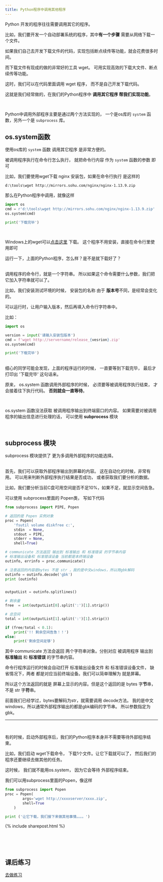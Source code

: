 ```yaml
---
title: Python程序中调用其他程序
---
```



Python 开发的程序往往需要调用其它的程序。

比如，我们要开发一个自动部署系统的程序，其中**有一个步骤** 需要从网络下载一个文件。

如果我们自己去开发下载文件的代码，实现包括断点续传等功能，就会花费很多时间。 

而下载文件有现成的做的非常好的工具 wget。 可用实现高效的下载大文件、断点续传等功能。

这时，我们可以在代码里面调用 wget 程序， 而不是自己开发下载代码。

这就是我们经常做的，在我们的Python程序中 **调用其它程序 帮我们实现功能**。


<br>

Python中调用外部程序主要是通过两个方法实现的， 一个是os库的 ```system``` 函数，另外一个是 ```subprocess``` 库。


## os.system函数

使用os库的 ```system``` 函数 调用其它程序 是非常方便的。

被调用程序执行在命令行怎么执行， 就把命令行内容 作为  ```system``` 函数的参数 即可

比如，我们要使用wget下载 nginx 安装包，如果在命令行执行 是这样的

```
d:\tools\wget http://mirrors.sohu.com/nginx/nginx-1.13.9.zip
```

那么在Python程序中调用，就像这样

```py
import os
cmd = r'd:\tools\wget http://mirrors.sohu.com/nginx/nginx-1.13.9.zip'
os.system(cmd)

print('下载完毕')
```

<br>

Windows上的wget可以[点击这里](https://eternallybored.org/misc/wget/1.19.4/32/wget.exe) 下载。 这个程序不用安装，直接在命令行里使用即可

运行一下，上面的Python程序，怎么样？是不是就下载好了？


<br>
调用程序的命令行，就是一个字符串。
所以如果这个命令需要什么参数，我们把它加入字符串就可以了。

比如，我们安装测试环境的时候， 安装包的名称 由于 **版本号**不同，是经常会变化的。

可以运行时，让用户输入版本，然后再填入命令行字符串中。

比如：

```py
import os

version = input('请输入安装包版本')
cmd = f'wget http://servername/release_{vesrion}.zip'
os.system(cmd)

print('下载完毕')
```


<br>
细心的同学可能会发现，上面的程序运行的时候， 一直要等到下载完毕， 最后才打印出 '下载完毕' 这句话来。

原来， os.system 函数调用外部程序的时候， 必须要等被调用程序执行结束， 才会接着往下执行代码。 **否则就会一直等待**。


<br>

os.system 函数没法获取 被调用程序输出到终端窗口的内容。 如果需要对被调用程序的输出信息进行处理的话， 可以使用 **subprocess** 模块



<br>

## subprocess 模块

subprocess 模块提供了 更为多调用外部程序的功能选择。

<br>
首先，我们可以获取外部程序输出到屏幕的内容。 这在自动化的时候，非常有用。 可以用来判断外部程序执行结果是否成功， 或者获取我们要分析的数据。

比如，我们要分析当前C盘可用空间是否不足10%，如果不足，就显示空间告急。

可以使用 subprocess里面的 Popen类，  写如下代码

```py
from subprocess import PIPE, Popen

# 返回的是 Popen 实例对象
proc = Popen(
    'fsutil volume diskfree c:',
    stdin  = None,
    stdout = PIPE,
    stderr = None,
    shell=True)

# communicate 方法返回 输出到 标准输出 和 标准错误 的字节串内容
# 标准输出设备和 标准错误设备 当前都是本终端设备
outinfo, errinfo = proc.communicate()

# 注意返回的内容是bytes 不是 str ，我的是中文windows，所以用gbk解码
outinfo = outinfo.decode('gbk')
print (outinfo) 


outputList = outinfo.splitlines()

# 剩余量
free  = int(outputList[0].split(':')[1].strip())

# 总空间
total = int(outputList[1].split(':')[1].strip())

if (free/total < 0.1):
    print('!! 剩余空间告急！！')
else:
    print('剩余空间足够')
```

其中 communicate 方法会返回 两个字符串对象。分别对应 被调用程序 输出到 **标准输出** 和 **标准错误** 的字节串内容。

命令行程序运行的时候会自动打开 标准输出设备文件 和 标准错误设备文件， 缺省情况下，两者 都是对应当前终端设备。我们可以简单理解为 就是屏幕。 

所以这个方法返回的就是 屏幕上显示的内容。但是这个返回的是 bytes 字**节**串，不是 str 字**符**串。

前面我们已经学过，bytes要解码为str，就需要调用 decode方法。 我的是中文windows，所以通常外部程序输出的都是gbk编码的字节串。 所以参数指定为gbk。


---

<br>

有的时候，启动外部程序后，我们的Python程序本身并不需要等待外部程序结束。

比如，我们启动 wget下载命令， 下载1个文件。让它下载就可以了， 然后我们的程序还要继续去做其他的任务。

这时候， 我们就不能用os.system， 因为它会等待 外部程序结束。

我们可以用subprocess里面的Popen，像这样

```py
from subprocess import Popen
proc = Popen(
        args='wget http://xxxxserver/xxxx.zip',
        shell=True
    )

print ('让它下载，我们接下来做其他事情。。。。')

```


{% include sharepost.html %}

<br><br><br>
## 课后练习


[去做练习](/doc/prac/python/1001/)